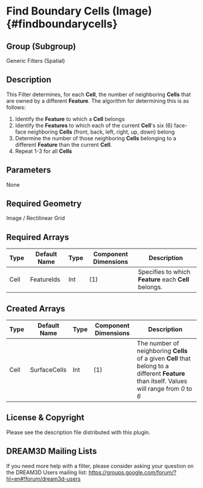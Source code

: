 Find Boundary Cells (Image) {#findboundarycells}
=============

## Group (Subgroup) ##
Generic Filters (Spatial)

## Description ##
This Filter determines, for each **Cell**, the number of neighboring **Cells** that are owned by a different **Feature**.  The algorithm for determining this is as follows: 

1. Identify the **Feature** to which a **Cell** belongs
2. Identify the **Features** to which each of the current **Cell**'s six (6) face-face neighboring **Cells** (front, back, left, right, up, down) belong
3. Determine the number of those neighboring **Cells** belonging to a different **Feature** than the current **Cell**. 
4. Repeat 1-3 for all **Cells**

## Parameters ##
None

## Required Geometry ##
Image / Rectilinear Grid

## Required Arrays ##
| Type | Default Name | Type | Component Dimensions | Description |
|------|--------------|-------------|---------|-----|
| Cell | FeatureIds | Int | (1) | Specifies to which **Feature** each **Cell** belongs. |

## Created Arrays ##
| Type | Default Name | Type | Component Dimensions | Description |
|------|--------------|-------------|---------|-----|
| Cell | SurfaceCells | Int | (1) | The number of neighboring **Cells** of a given **Cell** that belong to a different **Feature** than itself. Values will range from *0* to *6* |

## License & Copyright ##

Please see the description file distributed with this plugin.

## DREAM3D Mailing Lists ##

If you need more help with a filter, please consider asking your question on the DREAM3D Users mailing list:
https://groups.google.com/forum/?hl=en#!forum/dream3d-users


